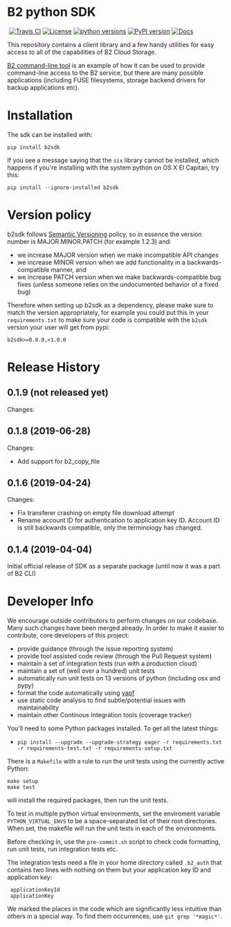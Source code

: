 # B2 python SDK
&nbsp;[![Travis CI](https://img.shields.io/travis/Backblaze/b2-sdk-python/master.svg?label=Travis%20CI)](https://travis-ci.org/Backblaze/b2-sdk-python)&nbsp;[![License](https://img.shields.io/pypi/l/b2sdk.svg?label=License)](https://pypi.python.org/pypi/b2)&nbsp;[![python versions](https://img.shields.io/pypi/pyversions/b2sdk.svg?label=python%20versions)](https://pypi.python.org/pypi/b2sdk)&nbsp;[![PyPI version](https://img.shields.io/pypi/v/b2sdk.svg?label=PyPI%20version)](https://pypi.python.org/pypi/b2sdk)&nbsp;[![Docs](https://readthedocs.org/projects/b2-sdk-python/badge/?version=master)](https://b2-sdk-python.readthedocs.io/en/master/)

This repository contains a client library and a few handy utilities for easy access to all of the capabilities of B2 Cloud Storage.

[B2 command-line tool](https://github.com/Backblaze/B2_Command_Line_Tool) is an example of how it can be used to provide command-line access to the B2 service, but there are many possible applications (including FUSE filesystems, storage backend drivers for backup applications etc).

# Installation

The sdk can be installed with:

    pip install b2sdk

If you see a message saying that the `six` library cannot be installed, which
happens if you're installing with the system python on OS X El Capitan, try
this:

    pip install --ignore-installed b2sdk

# Version policy

b2sdk follows [Semantic Versioning](https://semver.org/) policy, so in essence the version number is MAJOR.MINOR.PATCH (for example 1.2.3) and:
- we increase MAJOR version when we make incompatible API changes
- we increase MINOR version when we add functionality in a backwards-compatible manner, and
- we increase PATCH version when we make backwards-compatible bug fixes (unless someone relies on the undocumented behavior of a fixed bug)

Therefore when setting up b2sdk as a dependency, please make sure to match the version appropriately, for example you could put this in your `requirements.txt` to make sure your code is compatible with the `b2sdk` version your user will get from pypi:

```
b2sdk>=0.0.0,<1.0.0
```


# Release History

## 0.1.9 (not released yet)

Changes:


## 0.1.8 (2019-06-28)

Changes:

* Add support for b2_copy_file


## 0.1.6 (2019-04-24)

Changes:

* Fix transferer crashing on empty file download attempt
* Rename account ID for authentication to application key ID.
Account ID is still backwards compatible, only the terminology
has changed.


## 0.1.4 (2019-04-04)

Initial official release of SDK as a separate package (until now it was a part of B2 CLI)


# Developer Info

We encourage outside contributors to perform changes on our codebase. Many such changes have been merged already. In order to make it easier to contribute, core developers of this project:

* provide guidance (through the issue reporting system)
* provide tool assisted code review (through the Pull Request system)
* maintain a set of integration tests (run with a production cloud)
* maintain a set of (well over a hundred) unit tests
* automatically run unit tests on 13 versions of python (including osx and pypy)
* format the code automatically using [yapf](https://github.com/google/yapf)
* use static code analysis to find subtle/potential issues with maintainability
* maintain other Continous Integration tools (coverage tracker)

You'll need to some Python packages installed.  To get all the latest things:

* `pip install --upgrade --upgrade-strategy eager -r requirements.txt -r requirements-test.txt -r requirements-setup.txt`

There is a `Makefile` with a rule to run the unit tests using the currently active Python:

    make setup
    make test

will install the required packages, then run the unit tests.

To test in multiple python virtual environments, set the enviroment variable `PYTHON_VIRTUAL_ENVS`
to be a space-separated list of their root directories.  When set, the makefile will run the
unit tests in each of the environments.

Before checking in, use the `pre-commit.sh` script to check code formatting, run
unit tests, run integration tests etc.

The integration tests need a file in your home directory called `.b2_auth`
that contains two lines with nothing on them but your application key ID and application key:

     applicationKeyId
     applicationKey

We marked the places in the code which are significantly less intuitive than others in a special way. To find them occurrences, use `git grep '*magic*'`.
